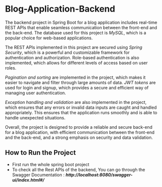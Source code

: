 # Blog-Application-Backend
The backend project in Spring Boot for a blog application includes real-time REST APIs that enable seamless communication between the front-end and the back-end. The database used for this project is _MySQL_, which is a popular choice for web-based applications.

The REST APIs implemented in this project are secured using _Spring Security_, which is a powerful and customizable framework for authentication and authorization. Role-based authentication is also implemented, which allows for different levels of access based on user roles.

_Pagination and sorting_ are implemented in the project, which makes it easier to navigate and filter through large amounts of data. _JWT tokens_ are used for login and signup, which provides a secure and efficient way of managing user authentication.

_Exception handling and validation_ are also implemented in the project, which ensures that any errors or invalid data inputs are caught and handled appropriately. This ensures that the application runs smoothly and is able to handle unexpected situations.

Overall, the project is designed to provide a reliable and secure back-end for a blog application, with efficient communication between the front-end and the back-end, and a strong emphasis on security and data validation.


## How to Run the Project
* First run the whole spring boot project
* To check all the Rest APIs of the backend, You can go through the Swagger Documentation : ***http://localhost:8080/swagger-ui/index.html#/***
